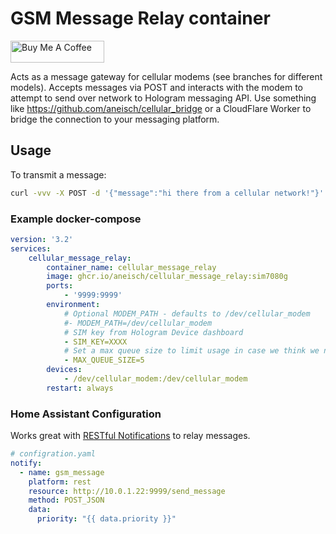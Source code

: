 # GSM Message Relay container
<a href="https://www.buymeacoffee.com/aneisch" target="_blank"><img src="https://cdn.buymeacoffee.com/buttons/default-black.png" width="150px" height="35px" alt="Buy Me A Coffee" style="height: 35px !important;width: 150px !important;" ></a><br>

Acts as a message gateway for cellular modems (see branches for different models). Accepts messages via POST and interacts with the modem to attempt to send over network to Hologram messaging API. Use something like https://github.com/aneisch/cellular_bridge or a CloudFlare Worker to bridge the connection to your messaging platform.

## Usage
To transmit a message:
```bash
curl -vvv -X POST -d '{"message":"hi there from a cellular network!"}' localhost:9999/send_message
```

### Example docker-compose

```yaml
version: '3.2'
services:
    cellular_message_relay:
        container_name: cellular_message_relay
        image: ghcr.io/aneisch/cellular_message_relay:sim7080g
        ports:
            - '9999:9999'
        environment:
            # Optional MODEM_PATH - defaults to /dev/cellular_modem
            #- MODEM_PATH=/dev/cellular_modem
            # SIM key from Hologram Device dashboard
            - SIM_KEY=XXXX
            # Set a max queue size to limit usage in case we think we need to send 10,000 messages or something
            - MAX_QUEUE_SIZE=5
        devices:
            - /dev/cellular_modem:/dev/cellular_modem
        restart: always
```
### Home Assistant Configuration

Works great with [RESTful Notifications](https://www.home-assistant.io/integrations/notify.rest/) to relay messages.

```yaml
# configration.yaml
notify:
  - name: gsm_message
    platform: rest
    resource: http://10.0.1.22:9999/send_message
    method: POST_JSON
    data:
      priority: "{{ data.priority }}"
```

